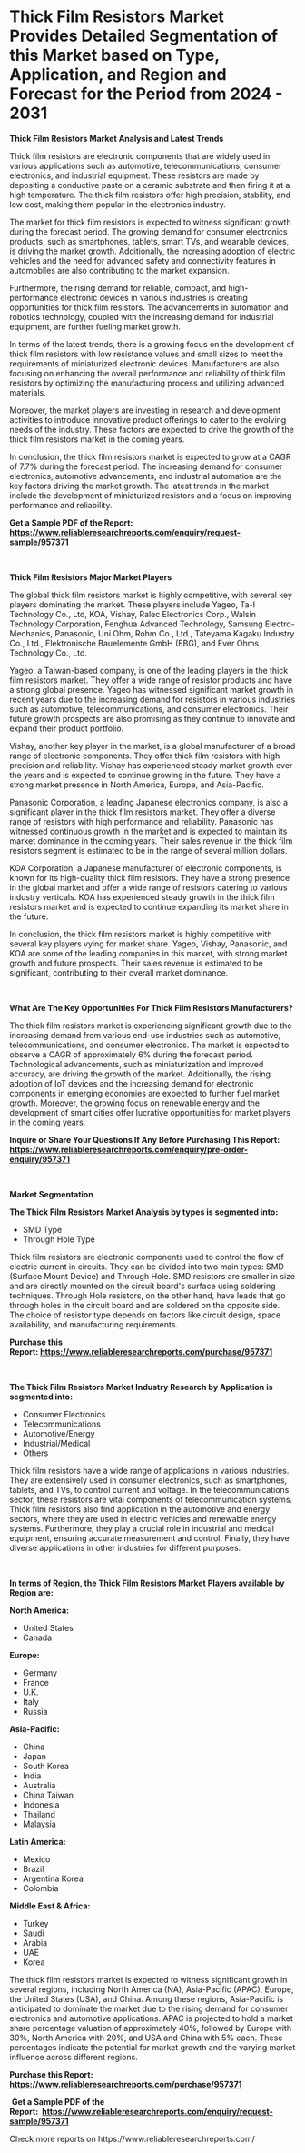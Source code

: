 <p><h1>Thick Film Resistors Market Provides Detailed Segmentation of this Market based on Type, Application, and Region and Forecast for the Period from 2024 - 2031</h1></p><p><strong>Thick Film Resistors Market Analysis and Latest Trends</strong></p>
<p><p>Thick film resistors are electronic components that are widely used in various applications such as automotive, telecommunications, consumer electronics, and industrial equipment. These resistors are made by depositing a conductive paste on a ceramic substrate and then firing it at a high temperature. The thick film resistors offer high precision, stability, and low cost, making them popular in the electronics industry.</p><p>The market for thick film resistors is expected to witness significant growth during the forecast period. The growing demand for consumer electronics products, such as smartphones, tablets, smart TVs, and wearable devices, is driving the market growth. Additionally, the increasing adoption of electric vehicles and the need for advanced safety and connectivity features in automobiles are also contributing to the market expansion.</p><p>Furthermore, the rising demand for reliable, compact, and high-performance electronic devices in various industries is creating opportunities for thick film resistors. The advancements in automation and robotics technology, coupled with the increasing demand for industrial equipment, are further fueling market growth.</p><p>In terms of the latest trends, there is a growing focus on the development of thick film resistors with low resistance values and small sizes to meet the requirements of miniaturized electronic devices. Manufacturers are also focusing on enhancing the overall performance and reliability of thick film resistors by optimizing the manufacturing process and utilizing advanced materials.</p><p>Moreover, the market players are investing in research and development activities to introduce innovative product offerings to cater to the evolving needs of the industry. These factors are expected to drive the growth of the thick film resistors market in the coming years.</p><p>In conclusion, the thick film resistors market is expected to grow at a CAGR of 7.7% during the forecast period. The increasing demand for consumer electronics, automotive advancements, and industrial automation are the key factors driving the market growth. The latest trends in the market include the development of miniaturized resistors and a focus on improving performance and reliability.</p></p>
<p><strong>Get a Sample PDF of the Report:&nbsp; <a href="https://www.reliableresearchreports.com/enquiry/request-sample/957371">https://www.reliableresearchreports.com/enquiry/request-sample/957371</a></strong></p>
<p>&nbsp;</p>
<p><strong>Thick Film Resistors Major Market Players</strong></p>
<p><p>The global thick film resistors market is highly competitive, with several key players dominating the market. These players include Yageo, Ta-I Technology Co., Ltd, KOA, Vishay, Ralec Electronics Corp., Walsin Technology Corporation, Fenghua Advanced Technology, Samsung Electro-Mechanics, Panasonic, Uni Ohm, Rohm Co., Ltd., Tateyama Kagaku Industry Co., Ltd., Elektronische Bauelemente GmbH (EBG), and Ever Ohms Technology Co., Ltd.</p><p>Yageo, a Taiwan-based company, is one of the leading players in the thick film resistors market. They offer a wide range of resistor products and have a strong global presence. Yageo has witnessed significant market growth in recent years due to the increasing demand for resistors in various industries such as automotive, telecommunications, and consumer electronics. Their future growth prospects are also promising as they continue to innovate and expand their product portfolio.</p><p>Vishay, another key player in the market, is a global manufacturer of a broad range of electronic components. They offer thick film resistors with high precision and reliability. Vishay has experienced steady market growth over the years and is expected to continue growing in the future. They have a strong market presence in North America, Europe, and Asia-Pacific.</p><p>Panasonic Corporation, a leading Japanese electronics company, is also a significant player in the thick film resistors market. They offer a diverse range of resistors with high performance and reliability. Panasonic has witnessed continuous growth in the market and is expected to maintain its market dominance in the coming years. Their sales revenue in the thick film resistors segment is estimated to be in the range of several million dollars.</p><p>KOA Corporation, a Japanese manufacturer of electronic components, is known for its high-quality thick film resistors. They have a strong presence in the global market and offer a wide range of resistors catering to various industry verticals. KOA has experienced steady growth in the thick film resistors market and is expected to continue expanding its market share in the future.</p><p>In conclusion, the thick film resistors market is highly competitive with several key players vying for market share. Yageo, Vishay, Panasonic, and KOA are some of the leading companies in this market, with strong market growth and future prospects. Their sales revenue is estimated to be significant, contributing to their overall market dominance.</p></p>
<p>&nbsp;</p>
<p><strong>What Are The Key Opportunities For Thick Film Resistors Manufacturers?</strong></p>
<p><p>The thick film resistors market is experiencing significant growth due to the increasing demand from various end-use industries such as automotive, telecommunications, and consumer electronics. The market is expected to observe a CAGR of approximately 6% during the forecast period. Technological advancements, such as miniaturization and improved accuracy, are driving the growth of the market. Additionally, the rising adoption of IoT devices and the increasing demand for electronic components in emerging economies are expected to further fuel market growth. Moreover, the growing focus on renewable energy and the development of smart cities offer lucrative opportunities for market players in the coming years.</p></p>
<p><strong>Inquire or Share Your Questions If Any Before Purchasing This Report: <a href="https://www.reliableresearchreports.com/enquiry/pre-order-enquiry/957371">https://www.reliableresearchreports.com/enquiry/pre-order-enquiry/957371</a></strong></p>
<p>&nbsp;</p>
<p><strong>Market Segmentation</strong></p>
<p><strong>The Thick Film Resistors Market Analysis by types is segmented into:</strong></p>
<p><ul><li>SMD Type</li><li>Through Hole Type</li></ul></p>
<p><p>Thick film resistors are electronic components used to control the flow of electric current in circuits. They can be divided into two main types: SMD (Surface Mount Device) and Through Hole. SMD resistors are smaller in size and are directly mounted on the circuit board's surface using soldering techniques. Through Hole resistors, on the other hand, have leads that go through holes in the circuit board and are soldered on the opposite side. The choice of resistor type depends on factors like circuit design, space availability, and manufacturing requirements.</p></p>
<p><strong>Purchase this Report:&nbsp;<a href="https://www.reliableresearchreports.com/purchase/957371">https://www.reliableresearchreports.com/purchase/957371</a></strong></p>
<p>&nbsp;</p>
<p><strong>The Thick Film Resistors Market Industry Research by Application is segmented into:</strong></p>
<p><ul><li>Consumer Electronics</li><li>Telecommunications</li><li>Automotive/Energy</li><li>Industrial/Medical</li><li>Others</li></ul></p>
<p><p>Thick film resistors have a wide range of applications in various industries. They are extensively used in consumer electronics, such as smartphones, tablets, and TVs, to control current and voltage. In the telecommunications sector, these resistors are vital components of telecommunication systems. Thick film resistors also find application in the automotive and energy sectors, where they are used in electric vehicles and renewable energy systems. Furthermore, they play a crucial role in industrial and medical equipment, ensuring accurate measurement and control. Finally, they have diverse applications in other industries for different purposes.</p></p>
<p>&nbsp;</p>
<p><strong>In terms of Region, the Thick Film Resistors Market Players available by Region are:</strong></p>
<p>
    <p> <strong> North America: </strong>
        <ul>
            <li>United States</li>
            <li>Canada</li>
        </ul>
        </p> 
    <p> <strong> Europe: </strong>
        <ul>
            <li>Germany</li>
            <li>France</li>
            <li>U.K.</li>
            <li>Italy</li>
            <li>Russia</li>
        </ul>
        </p> 
    <p> <strong> Asia-Pacific: </strong>
        <ul>
            <li>China</li>
            <li>Japan</li>
            <li>South Korea</li>
            <li>India</li>
            <li>Australia</li>
            <li>China Taiwan</li>
            <li>Indonesia</li>
            <li>Thailand</li>
            <li>Malaysia</li>
        </ul>
        </p> 
    <p> <strong> Latin America: </strong>
        <ul>
            <li>Mexico</li>
            <li>Brazil</li>
            <li>Argentina Korea</li>
            <li>Colombia</li>
        </ul>
        </p> 
    <p> <strong> Middle East & Africa: </strong>
        <ul>
            <li>Turkey</li>
            <li>Saudi</li>
            <li>Arabia</li>
            <li>UAE</li>
            <li>Korea</li>
        </ul>
    </p>
    </p>
<p><p>The thick film resistors market is expected to witness significant growth in several regions, including North America (NA), Asia-Pacific (APAC), Europe, the United States (USA), and China. Among these regions, Asia-Pacific is anticipated to dominate the market due to the rising demand for consumer electronics and automotive applications. APAC is projected to hold a market share percentage valuation of approximately 40%, followed by Europe with 30%, North America with 20%, and USA and China with 5% each. These percentages indicate the potential for market growth and the varying market influence across different regions.</p></p>
<p><strong>Purchase this Report: <a href="https://www.reliableresearchreports.com/purchase/957371">https://www.reliableresearchreports.com/purchase/957371</a></strong></p>
<p>&nbsp;<strong>Get a Sample PDF of the Report:&nbsp;&nbsp;<a href="https://www.reliableresearchreports.com/enquiry/request-sample/957371">https://www.reliableresearchreports.com/enquiry/request-sample/957371</a></strong></p>
<p><strong></strong></p>
<p>Check more reports on https://www.reliableresearchreports.com/</p>